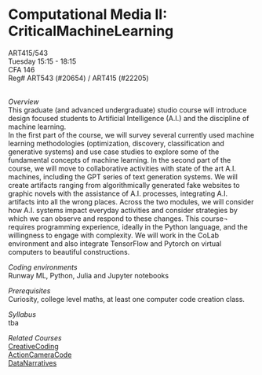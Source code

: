 # Computational Media II: CriticalMachineLearning

ART415/543
<br>
Tuesday 15:15 - 18:15
<br>
CFA 146
<br>
Reg# ART543 (#20654) / ART415 (#22205) 
<br><br>

<i>Overview </i> <br>
This graduate (and advanced undergraduate) studio course will introduce design focused students to Artificial Intelligence (A.I.) and the discipline of machine learning.
<br>
In the first part of the course, we will survey several currently used machine learning methodologies (optimization, discovery, classification and generative systems) and use case studies to explore some of the fundamental concepts of machine learning. In the second part of the course, we will move to collaborative activities with state of the art A.I. machines, including the GPT series of text generation systems. We will create artifacts ranging from algorithmically generated fake websites to graphic novels with the assistance of A.I. processes, integrating A.I. artifacts into all the wrong places. Across the two modules, we will consider how A.I. systems impact everyday activities and consider strategies by which we can observe and respond to these changes.
This course¬ requires programming experience, ideally in the Python language, and the willingness to engage with complexity. We will work in the CoLab environment and also integrate TensorFlow and Pytorch on virtual computers to beautiful constructions.


<i>Coding environments</i>
<br>
Runway ML, Python, Julia and Jupyter notebooks


<i>Prerequisites</i>
<br>
Curiosity, college level maths, at least one computer code creation class.


<i>Syllabus</i>
<br>
tba

<i>Related Courses</i>
<br>
[CreativeCoding](https://github.com/realtechsupport/CreativeCoding)<br>
[ActionCameraCode](https://github.com/realtechsupport/ActionCameraCode)<br> 
[DataNarratives](https://github.com/realtechsupport/DataNarratives)
